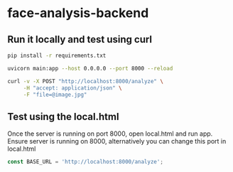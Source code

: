 # face-analysis-backend

## Run it locally and test using curl

```bash
pip install -r requirements.txt

uvicorn main:app --host 0.0.0.0 --port 8000 --reload

curl -v -X POST "http://localhost:8000/analyze" \
     -H "accept: application/json" \
     -F "file=@image.jpg"
```

## Test using the local.html

Once the server is running on port 8000, open local.html and run app.  
Ensure server is running on 8000, alternatively you can change this port in local.html
```js
const BASE_URL = 'http://localhost:8000/analyze';
```
